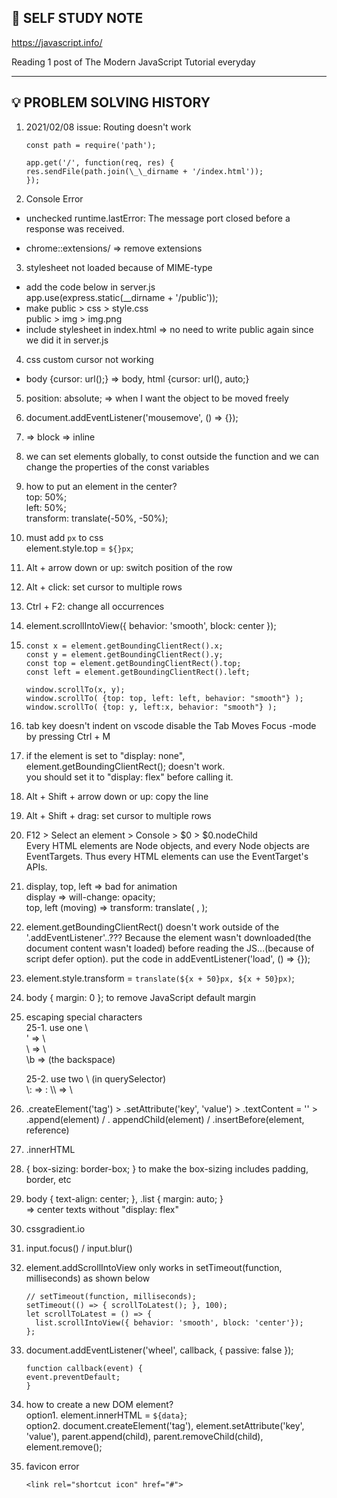 ## 🌱 SELF STUDY NOTE 

https://javascript.info/

Reading 1 post of The Modern JavaScript Tutorial everyday

---

## 💡 PROBLEM SOLVING HISTORY

1.  2021/02/08 issue: Routing doesn't work

        const path = require('path');

        app.get('/', function(req, res) {
        res.sendFile(path.join(\_\_dirname + '/index.html'));
        });

2.  Console Error

- unchecked runtime.lastError: The message port closed before a response was received.

- chrome::extensions/ => remove extensions

3. stylesheet not loaded because of MIME-type

- add the code below in server.js  
  app.use(express.static(\_\_dirname + '/public'));
- make public > css > style.css  
  public > img > img.png
- include stylesheet in index.html
  <link rel="stylesheet" href="./css/style.css"> => no need to write public again since we did it in server.js

4.  css custom cursor not working

- body {cursor: url();} => body, html {cursor: url(), auto;}

5.  position: absolute; => when I want the object to be moved freely

6.  document.addEventListener('mousemove', () => {});

7.  <div> => block  
    <span>=> inline

8.  we can set elements globally, to const outside the function and we can change the properties of the const variables

9.  how to put an element in the center?  
    top: 50%;  
    left: 50%;  
    transform: translate(-50%, -50%);

10. must add `px` to css  
    element.style.top = `${}px`;

11. Alt + arrow down or up: switch position of the row

12. Alt + click: set cursor to multiple rows

13. Ctrl + F2: change all occurrences

14. element.scrollIntoView({ behavior: 'smooth', block: center });

15.     const x = element.getBoundingClientRect().x;
        const y = element.getBoundingClientRect().y;
        const top = element.getBoundingClientRect().top;
        const left = element.getBoundingClientRect().left;

        window.scrollTo(x, y);
        window.scrollTo( {top: top, left: left, behavior: "smooth"} );
        window.scrollTo( {top: y, left:x, behavior: "smooth"} );

16. tab key doesn't indent on vscode
    disable the Tab Moves Focus -mode by pressing Ctrl + M

17. if the element is set to "display: none",  
    element.getBoundingClientRect(); doesn't work.  
    you should set it to "display: flex" before calling it.

18. Alt + Shift + arrow down or up: copy the line

19. Alt + Shift + drag: set cursor to multiple rows

20. F12 > Select an element > Console > $0 > $0.nodeChild  
    Every HTML elements are Node objects, and every Node objects are EventTargets. Thus every HTML elements can use the EventTarget's APIs.

21. display, top, left => bad for animation  
    display => will-change: opacity;  
    top, left (moving) => transform: translate( , );

22. element.getBoundingClientRect() doesn't work outside of the '.addEventListener'..??? Because the element wasn't downloaded(the document content wasn't loaded) before reading the JS...(because of script defer option). put the code in addEventListener('load', () => {});

23. element.style.transform = `translate(${x + 50}px, ${x + 50}px)`;

24. body { margin: 0 }; to remove JavaScript default margin

25. escaping special characters  
    25-1. use one \  
    \' => \  
    \\ => \  
    \b => (the backspace)

    25-2. use two \ (in querySelector)  
     \\: => :
    \\\\ => \\

26. .createElement('tag') > .setAttribute('key', 'value') > .textContent = '' > .append(element) / . appendChild(element) / .insertBefore(element, reference)

27. .innerHTML

28. { box-sizing: border-box; } to make the box-sizing includes padding, border, etc

29. body { text-align: center; }, .list { margin: auto; }  
    => center texts without "display: flex"

30. cssgradient.io

31. input.focus() / input.blur()

32. element.addScrollIntoView only works in setTimeout(function, milliseconds) as shown below

        // setTimeout(function, milliseconds);
        setTimeout(() => { scrollToLatest(); }, 100);
        let scrollToLatest = () => {
          list.scrollIntoView({ behavior: 'smooth', block: 'center'});
        };

33. document.addEventListener('wheel', callback, { passive: false });

        function callback(event) {
        event.preventDefault;
        }

34. how to create a new DOM element?  
     option1. element.innerHTML = `${data}`;  
     option2. document.createElement('tag'), element.setAttribute('key', 'value'), parent.append(child), parent.removeChild(child), element.remove();

35. favicon error

        <link rel="shortcut icon" href="#">
